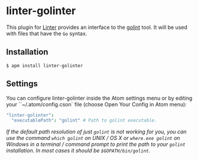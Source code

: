 # linter-golinter

This plugin for [Linter][linter] provides an interface to the
[golint](https://github.com/golang/lint) tool. It will be used
with files that have the `Go` syntax.

## Installation

```ShellSession
$ apm install linter-golinter
```

## Settings

You can configure linter-golinter inside the Atom settings menu or by editing
your ``~/.atom/config.cson` file (choose Open Your Config in Atom menu):

```CoffeeScript
"linter-golinter":
  "executablePath": "golint" # Path to golint executable.
```

_If the default path resolution of just `golint` is not working for you, you
can use the command `which golint` on UNIX / OS X or `where.exe golint` on
Windows in a terminal / command prompt to print the path to your `golint`
installation. In most cases it should be `$GOPATH/bin/golint`._

[linter]: https://github.com/atom-community/linter
